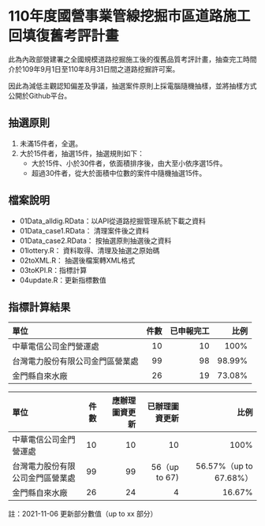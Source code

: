 # 110年度國營事業管線挖掘市區道路施工回填復舊考評計畫

此為內政部營建署之全國規模道路挖掘施工後的復舊品質考評計畫，抽查完工時間介於109年9月1日至110年8月31日間之道路挖掘許可案。

因此為減低主觀認知偏差及爭議，抽選案件原則上採電腦隨機抽樣，並將抽樣方式公開於Github平台。

## 抽選原則

1. 未滿15件者，全選。
2. 大於15件者，抽選15件，抽選規則如下：
    + 大於15件、小於30件者，依面積排序後，由大至小依序選15件。
    + 超過30件者，從大於面積中位數的案件中隨機抽選15件。
  
## 檔案說明

+ 01Data_alldig.RData：以API從道路挖掘管理系統下載之資料
+ 01Data_case1.RData： 清理案件後之資料
+ 01Data_case2.RData： 按抽選原則抽選後之資料
+ 01lottery.R： 資料取得、清理及抽選之原始碼
+ 02toXML.R： 抽選後檔案轉XML格式
+ 03toKPI.R：指標計算
+ 04update.R：更新指標數值

## 指標計算結果

|單位                          |  件數| 已申報完工|  比例|
|:--------------------------------|--:|----------:|------:|
|中華電信公司金門營運處           | 10|         10| 100% |
|台灣電力股份有限公司金門區營業處 | 99|         98| 98.99% |
|金門縣自來水廠                   | 26|         19| 73.08% |


|單位                          |  件數| 應辦理圖資更新| 已辦理圖資更新|  比例|
|:--------------------------------|--:|--------------:|--------------:|------:|
|中華電信公司金門營運處           | 10|             10|             10| 100% |
|台灣電力股份有限公司金門區營業處 | 99|             99|             56（up to 67)| 56.57%（up to 67.68%） |
|金門縣自來水廠                   | 26|             24|              4| 16.67% |

註：2021-11-06 更新部分數值（up to xx 部分）